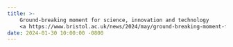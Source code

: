 ```yaml
---
title: >-
    Ground-breaking moment for science, innovation and technology
    <a https://www.bristol.ac.uk/news/2024/may/ground-breaking-moment-for-science.html target="_blank">Isambard-AI arrives <i class="fas fa-angle-double-right"></i></a>
date: 2024-01-30 10:00:00 -0800
---
```


